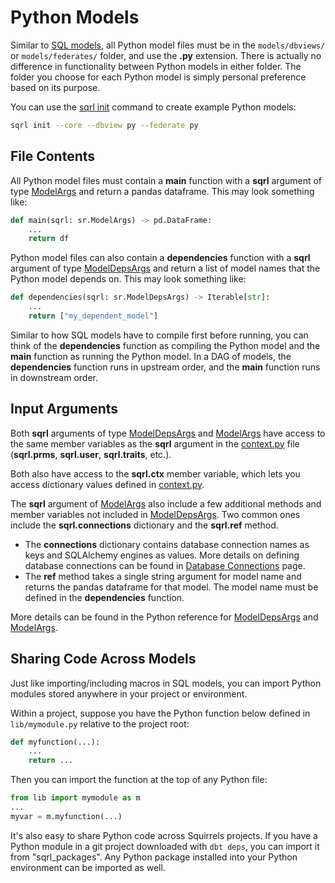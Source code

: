 # Python Models

Similar to [SQL models], all Python model files must be in the `models/dbviews/` or `models/federates/` folder, and use the **.py** extension. There is actually no difference in functionality between Python models in either folder. The folder you choose for each Python model is simply personal preference based on its purpose.

You can use the [sqrl init] command to create example Python models:

```bash
sqrl init --core --dbview py --federate py
```

## File Contents

All Python model files must contain a **main** function with a **sqrl** argument of type [ModelArgs] and return a pandas dataframe. This may look something like:

```python
def main(sqrl: sr.ModelArgs) -> pd.DataFrame:
    ...
    return df
```

Python model files can also contain a **dependencies** function with a **sqrl** argument of type [ModelDepsArgs] and return a list of model names that the Python model depends on. This may look something like:

```python
def dependencies(sqrl: sr.ModelDepsArgs) -> Iterable[str]:
    ...
    return ["my_dependent_model"]
```

Similar to how SQL models have to compile first before running, you can think of the **dependencies** function as compiling the Python model and the **main** function as running the Python model. In a DAG of models, the **dependencies** function runs in upstream order, and the **main** function runs in downstream order.

## Input Arguments

Both **sqrl** arguments of type [ModelDepsArgs] and [ModelArgs] have access to the same member variables as the **sqrl** argument in the [context.py] file (**sqrl.prms**, **sqrl.user**, **sqrl.traits**, etc.).

Both also have access to the **sqrl.ctx** member variable, which lets you access dictionary values defined in [context.py].

The **sqrl** argument of [ModelArgs] also include a few additional methods and member variables not included in [ModelDepsArgs]. Two common ones include the **sqrl.connections** dictionary and the **sqrl.ref** method.

- The **connections** dictionary contains database connection names as keys and SQLAlchemy engines as values. More details on defining database connections can be found in [Database Connections](./database) page.
- The **ref** method takes a single string argument for model name and returns the pandas dataframe for that model. The model name must be defined in the **dependencies** function.

More details can be found in the Python reference for [ModelDepsArgs] and [ModelArgs].

## Sharing Code Across Models

Just like importing/including macros in SQL models, you can import Python modules stored anywhere in your project or environment.

Within a project, suppose you have the Python function below defined in `lib/mymodule.py` relative to the project root:

```python
def myfunction(...):
    ...
    return ...
```

Then you can import the function at the top of any Python file:

```python
from lib import mymodule as m
...
myvar = m.myfunction(...)
```

It's also easy to share Python code across Squirrels projects. If you have a Python module in a git project downloaded with `dbt deps`, you can import it from "sqrl_packages". Any Python package installed into your Python environment can be imported as well.


[SQL models]: ./models-sql
[squirrels.yml]: ./project-file
[setting]: ./settings
[context.py]: ./context
[ModelDepsArgs]: ../../references/python/arguments/ModelDepsArgs
[ModelArgs]: ../../references/python/arguments/ModelArgs
[sqrl init]: ../../references/cli/init
